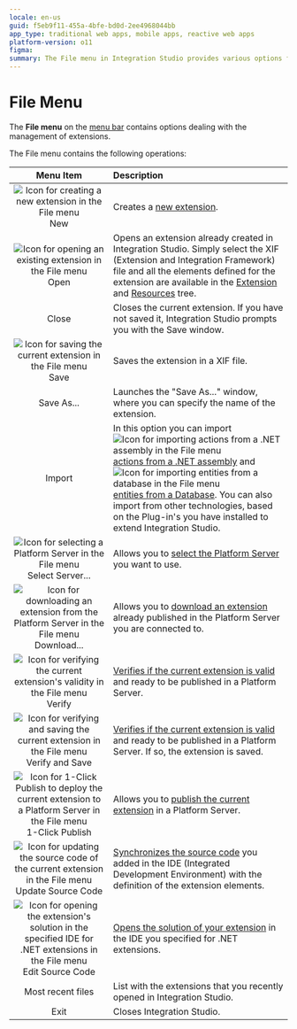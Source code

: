 ```yaml
---
locale: en-us
guid: f5eb9f11-455a-4bfe-bd0d-2ee4968044bb
app_type: traditional web apps, mobile apps, reactive web apps
platform-version: o11
figma:
summary: The File menu in Integration Studio provides various options for managing extensions, including creation, opening, saving, importing, server selection, downloading, verification, publishing, and source code synchronization
---
```

# File Menu

The **File menu** on the [menu bar](<../../workspace.md>) contains options dealing with the management of extensions.

The File menu contains the following operations:

Menu Item | Description
:--------:|:-----------
![Icon for creating a new extension in the File menu](images/file-new.gif "New File Icon") New | Creates a [new extension](<../../../../integration-with-systems/integration-studio/extension-life-cycle/extension-create.md>).
![Icon for opening an existing extension in the File menu](images/file-open.gif "Open File Icon") Open | Opens an extension already created in Integration Studio. Simply select the XIF (Extension and Integration Framework) file and all the elements defined for the extension are available in the [Extension](<../../multi-tree-navigator.md>) and [Resources](<../../resources-tree.md>) tree.
Close | Closes the current extension. If you have not saved it, Integration Studio prompts you with the Save window.
![Icon for saving the current extension in the File menu](images/file-save.gif "Save File Icon") Save | Saves the extension in a XIF file.
Save As... | Launches the "Save As..." window, where you can specify the name of the extension.
Import | In this option you can import ![Icon for importing actions from a .NET assembly in the File menu](images/net-wizard.gif "Import .NET Assembly Icon") [actions from a .NET assembly](<../../../../integration-with-systems/integration-studio/managing-extensions/net-assembly-import-action.md>) and ![Icon for importing entities from a database in the File menu](images/database-wizard.gif "Import Database Entities Icon") [entities from a Database](<../../../../integration-with-systems/integration-studio/managing-extensions/entity-import-from-database.md>). You can also import from other technologies, based on the Plug-in's you have installed to extend Integration Studio.
![Icon for selecting a Platform Server in the File menu](images/connect-server.gif "Select Server Icon") Select Server... | Allows you to [select the Platform Server](<server-select-window.md>) you want to use.
![Icon for downloading an extension from the Platform Server in the File menu](images/download-icon.gif "Download Icon") Download... | Allows you to [download an extension](<../../../../integration-with-systems/integration-studio/managing-extensions/extension-download.md>) already published in the Platform Server you are connected to.
![Icon for verifying the current extension's validity in the File menu](images/validate.gif "Verify Icon") Verify | [Verifies if the current extension is valid](<../../../../integration-with-systems/integration-studio/extension-life-cycle/extension-verify.md>) and ready to be published in a Platform Server.
![Icon for verifying and saving the current extension in the File menu](images/verify-save-icon.gif "Verify and Save Icon") Verify and Save | [Verifies if the current extension is valid](<../../../../integration-with-systems/integration-studio/extension-life-cycle/extension-verify.md>) and ready to be published in a Platform Server. If so, the extension is saved.
![Icon for 1-Click Publish to deploy the current extension to a Platform Server in the File menu](images/1-click-publish-icon.gif "1-Click Publish Icon") 1-Click Publish | Allows you to [publish the current extension](<../../../../integration-with-systems/integration-studio/extension-life-cycle/extension-1-cp.md>) in a Platform Server.
![Icon for updating the source code of the current extension in the File menu](images/update-source-code.gif "Update Source Code Icon") Update Source Code | [Synchronizes the source code](<../../../../integration-with-systems/integration-studio/extension-life-cycle/extension-update-source-code.md>) you added in the IDE (Integrated Development Environment) with the definition of the extension elements.
![Icon for opening the extension's solution in the specified IDE for .NET extensions in the File menu](images/launch-ide-net.gif "Edit Source Code Icon") Edit Source Code | [Opens the solution of your extension](<../../../../integration-with-systems/integration-studio/extension-life-cycle/extension-code-edit.md>) in the IDE you specified for .NET extensions.
Most recent files | List with the extensions that you recently opened in Integration Studio.
Exit | Closes Integration Studio.
